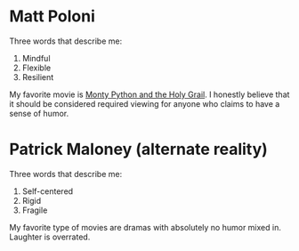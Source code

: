 # Matt Poloni

Three words that describe me:
1. Mindful
2. Flexible
3. Resilient

My favorite movie is [Monty Python and the Holy Grail](https://www.imdb.com/title/tt0071853/). I honestly believe that it should be considered required viewing for anyone who claims to have a sense of humor.

# Patrick Maloney (alternate reality)

Three words that describe me:
1. Self-centered
2. Rigid
3. Fragile

My favorite type of movies are dramas with absolutely no humor mixed in. Laughter is overrated.